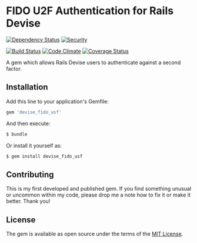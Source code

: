 # FIDO U2F Authentication for Rails Devise

[![Dependency Status](https://gemnasium.com/badges/github.com/CyberDeck/devise-fido-u2f.svg)](https://gemnasium.com/github.com/CyberDeck/devise-fido-u2f)
[![Security](https://hakiri.io/github/CyberDeck/devise-fido-u2f/master.svg)](https://hakiri.io/github/CyberDeck/devise-fido-u2f/master)

[![Build Status](https://travis-ci.org/CyberDeck/devise-fido-u2f.svg?branch=master)](https://travis-ci.org/CyberDeck/devise-fido-u2f)
[![Code Climate](https://codeclimate.com/github/CyberDeck/devise-fido-u2f/badges/gpa.svg)](https://codeclimate.com/github/CyberDeck/devise-fido-u2f)
[![Coverage Status](https://coveralls.io/repos/github/CyberDeck/devise-fido-u2f/badge.svg)](https://coveralls.io/github/CyberDeck/devise-fido-u2f)

A gem which allows Rails Devise users to authenticate against a second factor.

## Installation
Add this line to your application's Gemfile:

```ruby
gem 'devise_fido_usf'
```

And then execute:
```bash
$ bundle
```

Or install it yourself as:
```bash
$ gem install devise_fido_usf
```

## Contributing
This is my first developed and published gem. If you find something unusual or uncommon within my code, please drop me a note how to fix it or make it better. Thank you!

## License
The gem is available as open source under the terms of the [MIT License](http://opensource.org/licenses/MIT).

